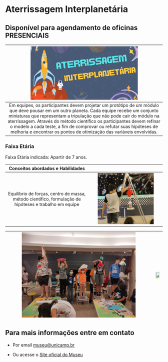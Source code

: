 # Aterrissagem Interplanetária

## Disponível para agendamento de oficinas PRESENCIAIS

| <img src="aterrisagem.png" width="70%" height="70%"> |
|:-----:|
|Em equipes, os participantes devem projetar um protótipo de um módulo que deve pousar em um outro planeta. Cada equipe recebe um conjunto miniaturas que representam a tripulação que não pode cair do módulo na aterrissagem. Através do método científico os participantes devem refinar o modelo a cada teste, a fim de comprovar ou refutar suas hipóteses de melhoria e encontrar os pontos de otimização das variáveis envolvidas.|

### Faixa Etária

Faixa Etária indicada: Apartir de 7 anos.

|Conceitos abordados e Habilidades||
|:------:|:------:|
|Equilíbrio de forças, centro de massa, método científico, formulação de hipóteses e trabalho em equipe|<img src="IMG_5608.JPG" width="80%" height="80%">|

|<img src="IMG_20220909_182807473_HDR.jpg" width="80%" height="80%">|<img src="IMG_20220909_180729460_HDR.jpg" width="80%" height="80%">|
|:------:|:------:|


## Para mais informações entre em contato

* Por email museu@unicamp.br

* Ou acesse o [Site oficial do Museu](https://www.mc.unicamp.br/visite)



